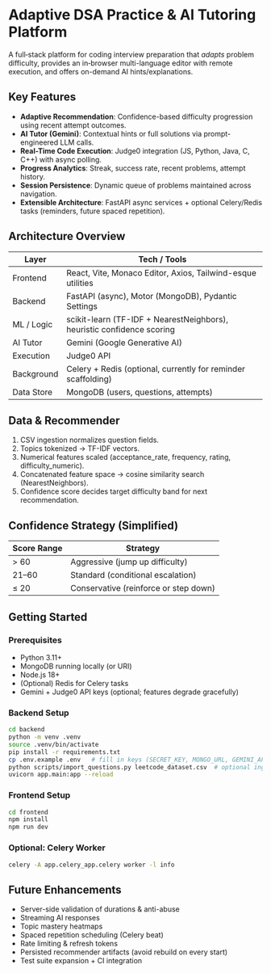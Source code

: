 # Adaptive DSA Practice & AI Tutoring Platform

A full‑stack platform for coding interview preparation that *adapts* problem difficulty, provides an in‑browser multi-language editor with remote execution, and offers on-demand AI hints/explanations.

## Key Features
- **Adaptive Recommendation**: Confidence-based difficulty progression using recent attempt outcomes.
- **AI Tutor (Gemini)**: Contextual hints or full solutions via prompt-engineered LLM calls.
- **Real-Time Code Execution**: Judge0 integration (JS, Python, Java, C, C++) with async polling.
- **Progress Analytics**: Streak, success rate, recent problems, attempt history.
- **Session Persistence**: Dynamic queue of problems maintained across navigation.
- **Extensible Architecture**: FastAPI async services + optional Celery/Redis tasks (reminders, future spaced repetition).

## Architecture Overview
| Layer      | Tech / Tools |
|------------|--------------|
| Frontend   | React, Vite, Monaco Editor, Axios, Tailwind-esque utilities |
| Backend    | FastAPI (async), Motor (MongoDB), Pydantic Settings |
| ML / Logic | scikit-learn (TF-IDF + NearestNeighbors), heuristic confidence scoring |
| AI Tutor   | Gemini (Google Generative AI) |
| Execution  | Judge0 API |
| Background | Celery + Redis (optional, currently for reminder scaffolding) |
| Data Store | MongoDB (users, questions, attempts) |

## Data & Recommender
1. CSV ingestion normalizes question fields.
2. Topics tokenized → TF-IDF vectors.
3. Numerical features scaled (acceptance_rate, frequency, rating, difficulty_numeric).
4. Concatenated feature space → cosine similarity search (NearestNeighbors).
5. Confidence score decides target difficulty band for next recommendation.

## Confidence Strategy (Simplified)
| Score Range | Strategy |
|-------------|----------|
| > 60        | Aggressive (jump up difficulty) |
| 21–60       | Standard (conditional escalation) |
| ≤ 20        | Conservative (reinforce or step down) |

## Getting Started

### Prerequisites
- Python 3.11+  
- MongoDB running locally (or URI)  
- Node.js 18+  
- (Optional) Redis for Celery tasks  
- Gemini + Judge0 API keys (optional; features degrade gracefully)

### Backend Setup
```bash
cd backend
python -m venv .venv
source .venv/bin/activate
pip install -r requirements.txt
cp .env.example .env   # fill in keys (SECRET_KEY, MONGO_URL, GEMINI_API_KEY, etc.)
python scripts/import_questions.py leetcode_dataset.csv  # optional ingestion
uvicorn app.main:app --reload
```

### Frontend Setup
```bash
cd frontend
npm install
npm run dev
```

### Optional: Celery Worker
```bash
celery -A app.celery_app.celery worker -l info
```




## Future Enhancements
- Server-side validation of durations & anti-abuse
- Streaming AI responses
- Topic mastery heatmaps
- Spaced repetition scheduling (Celery beat)
- Rate limiting & refresh tokens
- Persisted recommender artifacts (avoid rebuild on every start)
- Test suite expansion + CI integration
